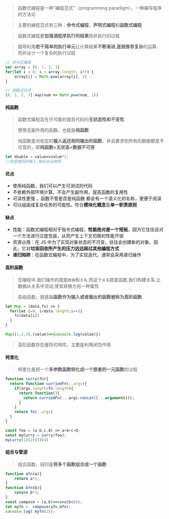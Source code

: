 > 函数式编程是一种"编程范式"（programming paradigm），一种编写程序的方法论

> 主要的编程范式有三种：**命令式编程**，**声明式编程**和**函数式编程**

> 函数式编程更**加强调程序执行的结果**而非执行的过程

> 倡导利用**若干简单的执行单元**让计算结果**不断渐进**,**逐层推导复杂**的运算，而非设计一个复杂的执行过程

```js
// 命令式编程
var array = [0, 1, 2, 3]
for(let i = 0; i < array.length; i++) {
    array[i] = Math.pow(array[i], 2)
}

// 函数式方式
[0, 1, 2, 3].map(num => Math.pow(num, 2))
```

#### 纯函数

> 函数式编程旨在尽可能的提高代码的**无状态性和不变性**
>
> 使用无副作用的函数，也就是**纯函数**
>
> 纯函数是对给定的**输入返还相同输出的函数**，并且要求你所有的数据都是不可变的，即**纯函数=无状态+数据不可变**

```js
let double = value=>value*2;
//给定相同的输入,输出永远相同
```

#### 优点

* 使用纯函数，我们可以产生可测试的代码
* 不依赖外部环境计算，不会产生副作用，提高函数的复用性
* 可读性更强 ，函数不管是否是纯函数 都会有一个语义化的名称，更便于阅读
* 可以组装成复杂任务的可能性。符合**模块化概念**及**单一职责原则**

#### 缺点

- 性能：函数式编程相对于指令式编程，**性能绝对是一个短板**，因为它往往会对一个方法进行过度包装，从而产生上下文切换的性能开销
- 资源占用：在 JS 中为了实现对象状态的不可变，往往会创建新的对象，因此，它对**垃圾回收所产生的压力远远超过其他编程方式**
- **递归陷阱**：在函数式编程中，为了实现迭代，通常会采用递归操作

#### 高阶函数

> 在编程中,我们操作的就是`数据`和`关系`,而这个`关系`就是函数,我们构建关系,让数据从关系中流动,使其转换为另一种属性

> 高级函数，就是**以函数作为输入或者输出的函数被称为高阶函数**

```js
let Map = (data,fn) => {
  for(let i=0; i<data.length;i++){
    fn(data[i])
  }
}

Map([1,2,3],(value)=>{console.log(value)})
```

> 高阶函数存在缓存的特性，主要是利用闭包作用

#### 柯里化

> 柯里化是把一个**多参数函数转化成一个嵌套的一元函数**的过程

```js
function curry(fn){
  return function curriedFn(..args){
    if(args.length<fn.length){
      return function(){
        return curriedFn(...args.concat([...arguments]));
      }
    }
    return fn(..args)
  }
}

const foo = (a,b,c,d) => a+b+c+d;
const myCurry = curry(foo);
myCurry(1)(2)(3)(4)
```

#### 组合与管道

> 组合函数，目的是**将多个函数组合成一个函数**

```js
function afn(a){
    return a*2;
}
function bfn(b){
    return b*3;
}
const compose = (a,b)=>c=>a(b(c));
let myfn =  compose(afn,bfn);
console.log( myfn(2));
```

